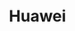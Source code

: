 ---
title: Huawei
crosslinks:
- Android
- Nexus6P
- redditsync
- repair_tutorials
- LifeProTips
- androidcirclejerk
- HuaweiP9
- Honor8
---